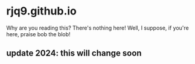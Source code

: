 # rjq9.github.io
Why are you reading this?
There's nothing here!
Well, I suppose, if you're here, praise bob the blob!

## update 2024: this will change soon
